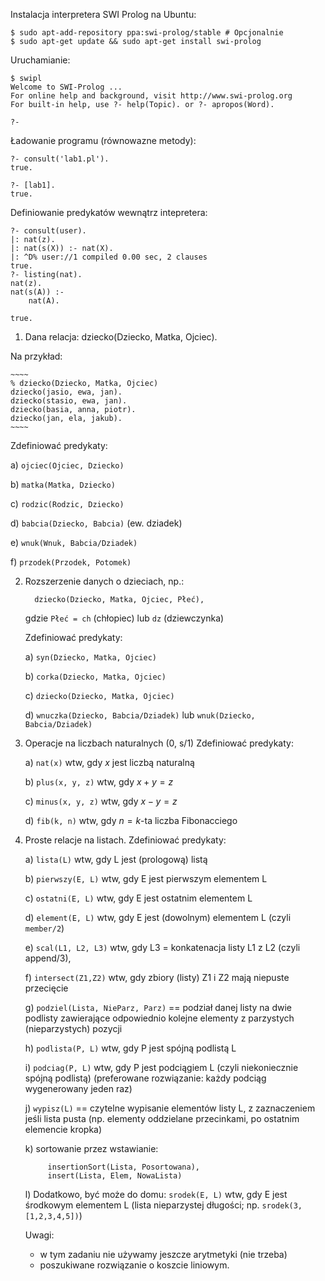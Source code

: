 Instalacja interpretera SWI Prolog na Ubuntu:

```
$ sudo apt-add-repository ppa:swi-prolog/stable # Opcjonalnie
$ sudo apt-get update && sudo apt-get install swi-prolog
```

Uruchamianie:

```
$ swipl
Welcome to SWI-Prolog ...
For online help and background, visit http://www.swi-prolog.org
For built-in help, use ?- help(Topic). or ?- apropos(Word).

?-
```

Ładowanie programu (równowazne metody):

```
?- consult('lab1.pl').
true.

?- [lab1].
true.
```

Definiowanie predykatów wewnątrz intepretera:

```
?- consult(user).
|: nat(z).
|: nat(s(X)) :- nat(X).
|: ^D% user://1 compiled 0.00 sec, 2 clauses
true.
?- listing(nat).
nat(z).
nat(s(A)) :-
	nat(A).

true.
```


1. Dana relacja:  dziecko(Dziecko, Matka, Ojciec).

 Na przykład:

    ~~~~
    % dziecko(Dziecko, Matka, Ojciec)
    dziecko(jasio, ewa, jan).
    dziecko(stasio, ewa, jan).
    dziecko(basia, anna, piotr).
    dziecko(jan, ela, jakub).
    ~~~~

 Zdefiniować predykaty:

 a) `ojciec(Ojciec, Dziecko)`

 b) `matka(Matka, Dziecko)`

 c) `rodzic(Rodzic, Dziecko)`

 d) `babcia(Dziecko, Babcia)` (ew. dziadek)

 e) `wnuk(Wnuk, Babcia/Dziadek)`

 f) `przodek(Przodek, Potomek)`

2. Rozszerzenie danych o dzieciach, np.:

    ~~~
      dziecko(Dziecko, Matka, Ojciec, Płeć),
    ~~~

   gdzie `Płeć = ch` (chłopiec) lub `dz` (dziewczynka)

    Zdefiniować predykaty:
     
     a) `syn(Dziecko, Matka, Ojciec)`

     b) `corka(Dziecko, Matka, Ojciec)`

     c) `dziecko(Dziecko, Matka, Ojciec)`

     d) `wnuczka(Dziecko, Babcia/Dziadek)`
        lub `wnuk(Dziecko, Babcia/Dziadek)`

3. Operacje na liczbach naturalnych (0, s/1)
    Zdefiniować predykaty:

     a) `nat(x)` wtw, gdy $x$ jest liczbą naturalną

     b) `plus(x, y, z)` wtw, gdy $x + y = z$

     c) `minus(x, y, z)` wtw, gdy $x - y = z$

     d) `fib(k, n)` wtw, gdy $n = k$-ta liczba Fibonacciego


4. Proste relacje na listach.
   Zdefiniować predykaty:

    a) `lista(L)` wtw, gdy L jest (prologową) listą

    b) `pierwszy(E, L)` wtw, gdy E jest pierwszym elementem L

    c) `ostatni(E, L)` wtw, gdy E jest ostatnim elementem L

    d) `element(E, L)` wtw, gdy E jest (dowolnym) elementem L
       (czyli `member/2`)

    e) `scal(L1, L2, L3)` wtw, gdy L3 = konkatenacja listy L1 z L2
       (czyli append/3),

    f) `intersect(Z1,Z2)` wtw, gdy zbiory (listy) Z1 i Z2 mają niepuste przecięcie
       
    g) `podziel(Lista, NieParz, Parz)` == podział danej listy na dwie
       podlisty zawierające odpowiednio kolejne elementy z parzystych
       (nieparzystych) pozycji


    h) `podlista(P, L)` wtw, gdy P jest spójną podlistą L

    i) `podciag(P, L)`  wtw, gdy P jest podciągiem L
       (czyli niekoniecznie spójną podlistą)
       (preferowane rozwiązanie: każdy podciąg wygenerowany jeden raz)

    j) `wypisz(L)` == czytelne wypisanie elementów listy L, z zaznaczeniem
       jeśli lista pusta (np. elementy oddzielane przecinkami, po
       ostatnim elemencie kropka)

    k) sortowanie przez wstawianie:

    ~~~
         insertionSort(Lista, Posortowana),
         insert(Lista, Elem, NowaLista)
    ~~~

    l) Dodatkowo, być może do domu: `srodek(E, L)` wtw, gdy E jest środkowym elementem L
       (lista nieparzystej długości; np. `srodek(3,[1,2,3,4,5])`)

   Uwagi:
 
     - w tym zadaniu nie używamy jeszcze arytmetyki (nie trzeba)
     - poszukiwane rozwiązanie o koszcie liniowym.
